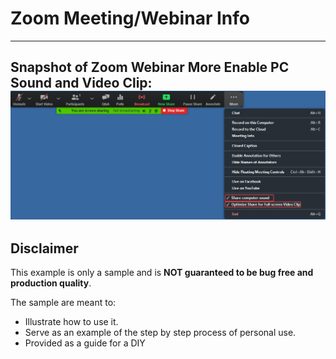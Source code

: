 # Zoom Meeting/Webinar Info

---
Snapshot of Zoom Webinar More Enable PC Sound and Video Clip:
![](ZoomWebinarShareMORE_Enable_Sound.VideoClip.png)
---



















## Disclaimer
This example is only a sample and is **NOT guaranteed to be bug free and production quality**.

The sample are meant to:
- Illustrate how to use it.
- Serve as an example of the step by step process of personal use.
- Provided as a guide for a DIY
